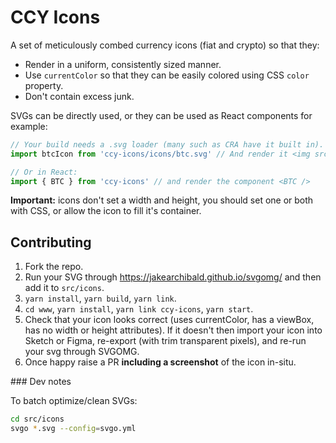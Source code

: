# CCY Icons

A set of meticulously combed currency icons (fiat and crypto) so that they:

- Render in a uniform, consistently sized manner.
- Use `currentColor` so that they can be easily colored using CSS `color` property.
- Don't contain excess junk.

SVGs can be directly used, or they can be used as React components for example:

```js
// Your build needs a .svg loader (many such as CRA have it built in).
import btcIcon from 'ccy-icons/icons/btc.svg' // And render it <img src={btcIcon} />

// Or in React:
import { BTC } from 'ccy-icons' // and render the component <BTC />
```

**Important:** icons don't set a width and height, you should set one or both with CSS, or allow the icon to fill it's container.

## Contributing

1. Fork the repo.
2. Run your SVG through https://jakearchibald.github.io/svgomg/ and then add it to `src/icons`.
3. `yarn install`, `yarn build`, `yarn link`.
4. `cd www`, `yarn install`, `yarn link ccy-icons`, `yarn start`.
5. Check that your icon looks correct (uses currentColor, has a viewBox, has no width or height attributes). If it doesn't then import your icon into Sketch or Figma, re-export (with trim transparent pixels), and re-run your svg through SVGOMG.
6. Once happy raise a PR **including a screenshot** of the icon in-situ.

### Dev notes

To batch optimize/clean SVGs:

```bash
cd src/icons
svgo *.svg --config=svgo.yml
```
